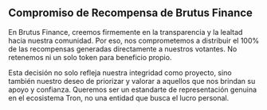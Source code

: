 
## Compromiso de Recompensa de Brutus Finance

En Brutus Finance, creemos firmemente en la transparencia y la lealtad hacia nuestra comunidad. Por eso, nos comprometemos a distribuir el 100% de las recompensas generadas directamente a nuestros votantes. No retenemos ni un solo token para beneficio propio.

Esta decisión no solo refleja nuestra integridad como proyecto, sino también nuestro deseo de priorizar y valorar a aquellos que nos brindan su apoyo y confianza. Queremos ser un estandarte de representación genuina en el ecosistema Tron, no una entidad que busca el lucro personal.